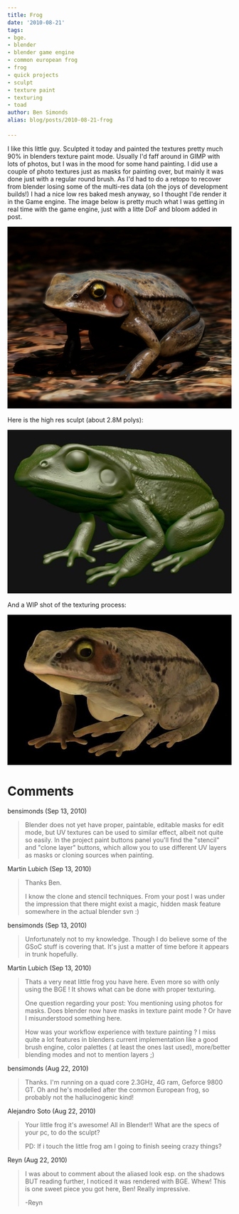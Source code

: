 ```yaml
---
title: Frog
date: '2010-08-21'
tags:
- bge.
- blender
- blender game engine
- common european frog
- frog
- quick projects
- sculpt
- texture paint
- texturing
- toad
author: Ben Simonds
alias: blog/posts/2010-08-21-frog

---
```


I like this little guy. Sculpted it today and painted the textures pretty much 90% in blenders texture paint mode. Usually I'd faff around in GIMP with lots of photos, but I was in the mood for some hand painting. I did use a couple of photo textures just as masks for painting over, but mainly it was done just with a regular round brush. As I'd had to do a retopo to recover from blender losing some of the multi-res data (oh the joys of development builds!) I had a nice low res baked mesh anyway, so I thought I'de render it in the Game engine. The image below is pretty much what I was getting in real time with the game engine, just with a litte DoF and bloom added in post.

![>< ><](/images/old/frog_bge.png)

Here is the high res sculpt (about 2.8M polys):

![>< ><](/images/old/wip2.jpg)

And a WIP shot of the texturing process:

![>< ><](/images/old/wip3.jpg)



# Comments


bensimonds (Sep 13, 2010)
> Blender does not yet have proper, paintable, editable masks for edit mode, but UV textures can be used to similar effect, albeit not quite so easily. In the  project paint buttons panel you'll find the "stencil" and "clone layer" buttons, which allow you to use different UV layers as masks or cloning sources when painting.

Martin Lubich (Sep 13, 2010)
> Thanks Ben.
> 
> I know the clone and stencil techniques. 
> From your post I was under the impression that there might exist a magic, hidden mask feature somewhere in the actual blender svn :)

bensimonds (Sep 13, 2010)
> Unfortunately not to my knowledge. Though I do believe some of the GSoC stuff is covering that. It's just a matter of time before it appears in trunk hopefully.

Martin Lubich (Sep 13, 2010)
> Thats a very neat little frog you have here. Even more so with only using the BGE !
> It shows what can be done with proper texturing.
> 
> One question regarding your post: You mentioning using photos for masks. Does blender now have masks in texture paint mode ? Or have I misunderstood something here.
> 
> How was your workflow experience with texture painting ? I miss quite a lot features in blenders current implementation like a good brush engine, color palettes ( at least the ones last used), more/better blending modes and not to mention layers ;)

bensimonds (Aug 22, 2010)
> Thanks. I'm running on a quad core 2.3GHz, 4G ram, Geforce 9800 GT. Oh and he's modelled after the common European frog, so probably not the hallucinogenic kind!

Alejandro Soto (Aug 22, 2010)
> Your little frog it's awesome! All in Blender!!
> What are the specs of your pc, to do the sculpt?
> 
> PD: If i touch the little frog am I going to finish seeing crazy things?

Reyn (Aug 22, 2010)
> I was about to comment about the aliased look esp. on the shadows BUT reading further, I noticed it was rendered with BGE.  Whew! This is one sweet piece you got here, Ben! Really impressive.
> 
> -Reyn
